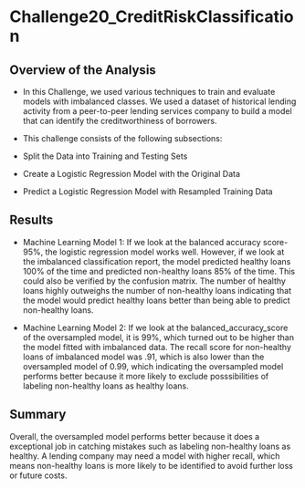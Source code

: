 # Challenge20_CreditRiskClassification
 
## Overview of the Analysis

* In this Challenge, we used various techniques to train and evaluate models with imbalanced classes. We used a dataset of historical lending activity from a peer-to-peer lending services company to build a model that can identify the creditworthiness of borrowers.

* This challenge consists of the following subsections:
* Split the Data into Training and Testing Sets
* Create a Logistic Regression Model with the Original Data
* Predict a Logistic Regression Model with Resampled Training Data

## Results

* Machine Learning Model 1:
  If we look at the balanced accuracy score-95%, the logistic regression model works well. However, if we look at the imbalanced classification report, the model predicted healthy loans 100% of the time and predicted non-healthy loans 85% of the time. This could also be verified by the confusion matrix. The number of healthy loans highly outweighs the number of non-healthy loans indicating that the model would predict healthy loans better than being able to predict non-healthy loans.


* Machine Learning Model 2:
  If we look at the balanced_accuracy_score of the oversampled model, it is 99%, which turned out to be higher than the model fitted with imbalanced data. The recall score for non-healthy loans of imbalanced model was .91, which is also lower than the oversampled model of 0.99, which indicating the oversampled model performs better because it more likely to exclude posssibilities of labeling non-healthy loans as healthy loans.


## Summary

Overall, the oversampled model performs better because it does a exceptional job in catching mistakes such as labeling non-healthy loans as healthy. A lending company may need a model with higher recall, which means non-healthy loans is more likely to be identified to avoid further loss or future costs.

